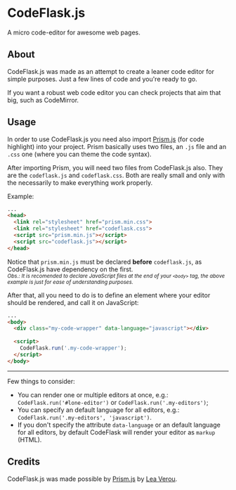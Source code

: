 # CodeFlask.js
A micro code-editor for awesome web pages.

## About

CodeFlask.js was made as an attempt to create a leaner code editor for simple purposes. Just a few lines of code and you're ready to go.

If you want a robust web code editor you can check projects that aim that big, such as CodeMirror.


## Usage

In order to use CodeFlask.js you need also import [Prism.js](https://github.com/PrismJS/prism) (for code highlight) into your project. Prism basically uses two files, an `.js` file and an `.css` one (where you can theme the code syntax).

After importing Prism, you will need two files from CodeFlask.js also. They are the `codeflask.js` and `codeflask.css`. Both are really small and only with the necessarily to make everything work properly.

Example:

```html
...
<head>
  <link rel="stylesheet" href="prism.min.css">
  <link rel="stylesheet" href="codeflask.css">
  <script src="prism.min.js"></script>
  <script src="codeflask.js"></script>
</head>
```

Notice that `prism.min.js` must be declared **before** `codeflask.js`, as CodeFlask.js have dependency on the first.<br>
<sup>*Obs.: It is recomended to declare JavaScript files at the end of your `<body>` tag, the above example is just for ease of understanding purposes.*</sup>

After that, all you need to do is to define an element where your editor should be rendered, and call it on JavaScript:

```html
...
<body>
  <div class="my-code-wrapper" data-language="javascript"></div>
  
  <script>
    CodeFlask.run('.my-code-wrapper');
  </script>
</body>
```

----

Few things to consider:
- You can render one or multiple editors at once, e.g.: `CodeFlask.run('#lone-editor')` or `CodeFlask.run('.my-editors')`;
- You can specify an default language for all editors, e.g.: `CodeFlask.run('.my-editors', 'javascript')`.
- If you don't specify the attribute `data-language` or an default language for all editors, by default CodeFlask will render your editor as `markup` (HTML).


## Credits

CodeFlask.js was made possible by [Prism.js](https://github.com/PrismJS/prism) by [Lea Verou](http://lea.verou.me/).
